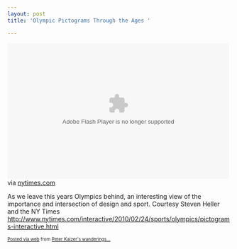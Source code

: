```yaml
---
layout: post
title: 'Olympic Pictograms Through the Ages '

---
```


<div class='posterous_autopost'><div class="posterous_bookmarklet_entry"> <embed name="nytSWF" type="application/x-shockwave-flash" src="http://www.nytimes.com/packages/flash/multimedia/swfs/AS3Multiloader.swf" allowfullscreen="true" flashvars="contentPath=http://graphics8.nytimes.com/packages/flash/multimedia/VIDEO_PLAYER/NYTVideoEmbed.swf&amp;allowCaching=true&amp;embedId=embed89&amp;dataURL=&amp;videoURL=http://graphics8.nytimes.com/packages/flash/newsgraphics/2010/0224-pictograms/pictograms_600.flv&amp;videoImageURL=&amp;videoWidth=592&amp;videoHeight=334&amp;linkURL=&amp;linkLabel=&amp;autoPlay=false&amp;=" allowscriptaccess="always" height="307" wmode="opaque" quality="high" style="" width="500" />    <div class="posterous_quote_citation">via <a href="http://www.nytimes.com/interactive/2010/02/24/sports/olympics/pictograms-interactive.html?emc=eta1">nytimes.com</a></div> <p>As we leave this years Olympics behind, an interesting view of the importance and intersection of design and sport.  Courtesy Steven Heller and the NY Times <br /><a href="http://www.nytimes.com/interactive/2010/02/24/sports/olympics/pictograms-interactive.html">http://www.nytimes.com/interactive/2010/02/24/sports/olympics/pictograms-interactive.html</a></p></embed></div>      <p style="font-size: 10px;">  <a href="http://posterous.com">Posted via web</a>   from <a href="http://random.peterkaizer.com/olympic-pictograms-through-the-ages-28">Peter Kaizer's wanderings...</a>  </p>  </div>
